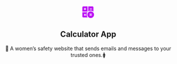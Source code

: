 <p align="center">
    <img src="/images/calculator.png" >
    <h2 align="center"><b>Calculator App</b></h2>

  <p align="center">
    <p style align="center">📧 A women’s safety website that sends emails and messages to your trusted ones.🚺</p> 
    <br />
  </p>
</p>
